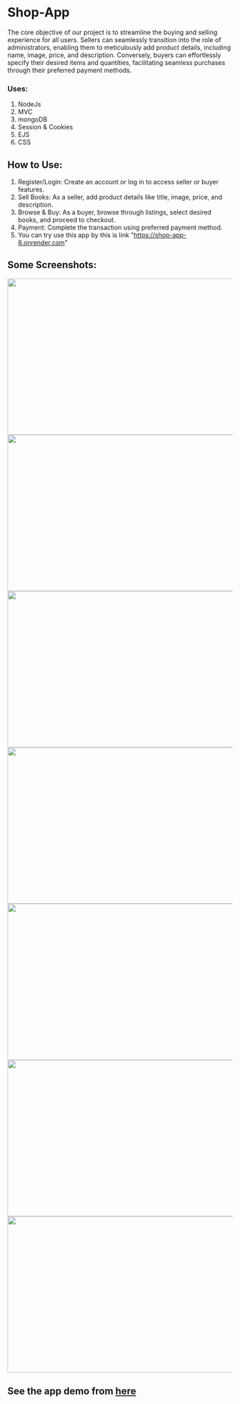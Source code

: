 # Shop-App

The core objective of our project is to streamline the buying and selling experience for all users. Sellers can seamlessly transition into the role of administrators, enabling them to meticulously add product details, including name, image, price, and description. Conversely, buyers can effortlessly specify their desired items and quantities, facilitating seamless purchases through their preferred payment methods.

### Uses:
1. NodeJs
2. MVC
3. mongoDB
4. Session & Cookies
6. EJS
7. CSS

## How to Use:
1. Register/Login: Create an account or log in to access seller or buyer features.
2. Sell Books: As a seller, add product details like title, image, price, and description.
3. Browse & Buy: As a buyer, browse through listings, select desired books, and proceed to checkout.
4. Payment: Complete the transaction using preferred payment method.
5. You can try use this app by this is link "https://shop-app-8.onrender.com"

## Some Screenshots:

<div>
  <img src ="https://github.com/yehiahassanain/Book-App/assets/89047698/b2b31b55-86f4-47db-9af7-6816d173b567" width = 850 height =350>
</div>
<div>
  <img src ="https://github.com/yehiahassanain/Book-App/assets/89047698/56377733-7150-4063-806a-0c54a005b608" width = 850 height =350>
</div>
<div>
  <img src ="https://github.com/yehiahassanain/Book-App/assets/89047698/08195a5f-53b0-4afd-bf58-665627404b1b" width = 850 height =350>
</div>
<div>
  <img src ="https://github.com/yehiahassanain/Book-App/assets/89047698/3b983724-d3a8-4fc9-9f2f-b1eec8c87142" width = 850 height =350>
</div>
<div>
  <img src ="https://github.com/yehiahassanain/Book-App/assets/89047698/426c89fd-e7b6-46ff-bc3e-d0ad675efdcb" width = 850 height =350>
</div>
<div>
  <img src ="https://github.com/yehiahassanain/Book-App/assets/89047698/9a01099a-df11-43eb-b0de-6fc079527e51" width = 850 height =350>
</div>
<div>
  <img src ="https://github.com/yehiahassanain/Book-App/assets/89047698/01c6b966-f81f-4296-aacc-8a02035f314e" width = 850 height =350>
</div>

## See the app demo from [here](https://drive.google.com/file/d/1UW0-cb2MHjHhATBKk6peMC4fa86EBfUi/view?usp=sharing)
